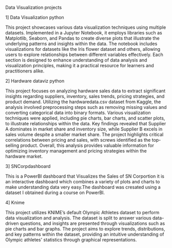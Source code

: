 Data Visualization projects 



1]  Data Visualization python

This project showcases various data visualization techniques using multiple datasets. Implemented in a Jupyter Notebook, it employs libraries such as Matplotlib, Seaborn, and Pandas to create diverse plots that illustrate the underlying patterns and insights within the data. The notebook includes visualizations for datasets like the Iris flower dataset and others, allowing users to explore relationships between different variables effectively. Each section is designed to enhance understanding of data analysis and visualization principles, making it a practical resource for learners and practitioners alike.

2] Hardware dataviz python

This project focuses on analyzing hardware sales data to extract significant insights regarding suppliers, inventory, sales trends, pricing strategies, and product demand. Utilizing the hardwaredata.csv dataset from Kaggle, the analysis involved preprocessing steps such as removing missing values and converting categorical data into binary formats. Various visualization techniques were applied, including pie charts, bar charts, and scatter plots, to illustrate relationships within the data. Key findings revealed that Supplier A dominates in market share and inventory size, while Supplier B excels in sales volume despite a smaller market share. The project highlights critical correlations between pricing and sales, with screws identified as the top-selling product. Overall, this analysis provides valuable information for optimizing inventory management and pricing strategies within the hardware market.

3]  SNCorpdashboard

This is a PowerBI dashboard that Visualizes the Sales of SN Corportion it is an interactive dashboard which combines a variety of plots and charts to make understanding data very easy.The dashboard was cresated using a dataset I obtained during a course on PowerBI. 

4]  Knime

This project utilizes KNIME’s default Olympic Athletes dataset to perform data visualization and analysis. The dataset is split to answer various data-driven questions, and insights are presented through visualizations such as pie charts and bar graphs. The project aims to explore trends, distributions, and key patterns within the dataset, providing an intuitive understanding of Olympic athletes' statistics through graphical representations.
